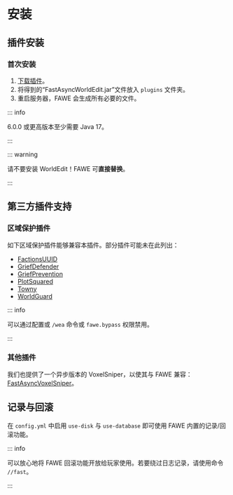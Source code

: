 # 安装

## 插件安装

### 首次安装

1. [下载插件](https://www.spigotmc.org/resources/13932)。
2. 将得到的“FastAsyncWorldEdit.jar”文件放入 `plugins` 文件夹。
3. 重启服务器，FAWE 会生成所有必要的文件。

::: info 

6.0.0 或更高版本至少需要 Java 17。

:::

::: warning

请不要安装 WorldEdit！FAWE 可**直接替换**。

:::

## 第三方插件支持

### 区域保护插件

如下区域保护插件能够兼容本插件。部分插件可能未在此列出：

* [FactionsUUID](https://www.spigotmc.org/resources/1035)
* [GriefDefender](https://www.spigotmc.org/resources/68900)
* [GriefPrevention](https://www.spigotmc.org/resources/1884)
* [PlotSquared](https://www.spigotmc.org/resources/77506)
* [Towny](https://www.spigotmc.org/resources/72694)
* [WorldGuard](https://dev.bukkit.org/projects/worldguard)

::: info

可以通过配置或 `/wea` 命令或 `fawe.bypass` 权限禁用。

:::

### 其他插件

我们也提供了一个异步版本的 VoxelSniper，以使其与 FAWE 兼容：[FastAsyncVoxelSniper](https://dev.bukkit.org/projects/favs)。

## 记录与回滚

在 `config.yml` 中启用 `use-disk` 与 `use-database` 即可使用 FAWE 内置的记录/回滚功能。

::: info

可以放心地将 FAWE 回滚功能开放给玩家使用。若要绕过日志记录，请使用命令 `//fast`。

:::